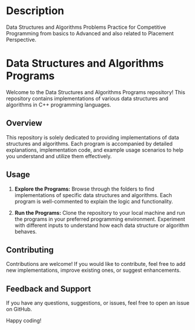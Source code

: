# Description
Data Structures and Algorithms Problems Practice for Competitive Programming from basics to Advanced and also related to Placement Perspective.

# Data Structures and Algorithms Programs

Welcome to the Data Structures and Algorithms Programs repository! This repository contains implementations of various data structures and algorithms in C++ programming languages.

## Overview

This repository is solely dedicated to providing implementations of data structures and algorithms. Each program is accompanied by detailed explanations, implementation code, and example usage scenarios to help you understand and utilize them effectively.

## Usage

1. **Explore the Programs:** Browse through the folders to find implementations of specific data structures and algorithms. Each program is well-commented to explain the logic and functionality.

2. **Run the Programs:** Clone the repository to your local machine and run the programs in your preferred programming environment. Experiment with different inputs to understand how each data structure or algorithm behaves.

## Contributing

Contributions are welcome! If you would like to contribute, feel free to add new implementations, improve existing ones, or suggest enhancements.

## Feedback and Support

If you have any questions, suggestions, or issues, feel free to open an issue on GitHub.

Happy coding!